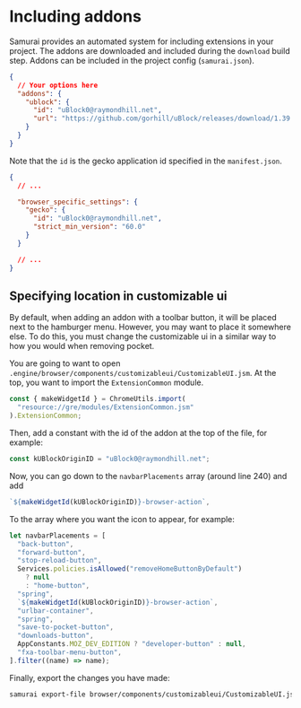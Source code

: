 # Including addons

Samurai provides an automated system for including extensions in your project. The addons are downloaded and included during the `download` build step. Addons can be included in the project config (`samurai.json`).

```json
{
  // Your options here
  "addons": {
    "ublock": {
      "id": "uBlock0@raymondhill.net",
      "url": "https://github.com/gorhill/uBlock/releases/download/1.39.0/uBlock0_1.39.0.firefox.xpi"
    }
  }
}
```

Note that the `id` is the gecko application id specified in the `manifest.json`.

```json
{
  // ...

  "browser_specific_settings": {
    "gecko": {
      "id": "uBlock0@raymondhill.net",
      "strict_min_version": "60.0"
    }
  }

  // ...
}
```

## Specifying location in customizable ui

By default, when adding an addon with a toolbar button, it will be placed next to the hamburger menu. However, you may want to place it somewhere else. To do this, you must change the customizable ui in a similar way to how you would when removing pocket.

You are going to want to open `.engine/browser/components/customizableui/CustomizableUI.jsm`. At the top, you want to import the `ExtensionCommon` module.

```js
const { makeWidgetId } = ChromeUtils.import(
  "resource://gre/modules/ExtensionCommon.jsm"
).ExtensionCommon;
```

Then, add a constant with the id of the addon at the top of the file, for example:

```js
const kUBlockOriginID = "uBlock0@raymondhill.net";
```

Now, you can go down to the `navbarPlacements` array (around line 240) and add

```js
`${makeWidgetId(kUBlockOriginID)}-browser-action`,
```

To the array where you want the icon to appear, for example:

```js
let navbarPlacements = [
  "back-button",
  "forward-button",
  "stop-reload-button",
  Services.policies.isAllowed("removeHomeButtonByDefault")
    ? null
    : "home-button",
  "spring",
  `${makeWidgetId(kUBlockOriginID)}-browser-action`,
  "urlbar-container",
  "spring",
  "save-to-pocket-button",
  "downloads-button",
  AppConstants.MOZ_DEV_EDITION ? "developer-button" : null,
  "fxa-toolbar-menu-button",
].filter((name) => name);
```

Finally, export the changes you have made:

```sh
samurai export-file browser/components/customizableui/CustomizableUI.jsm
```
